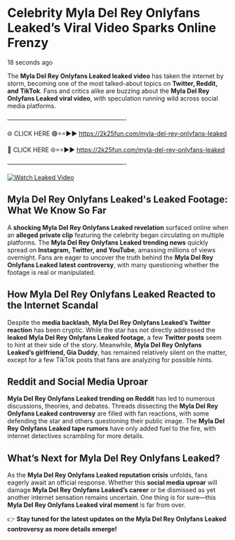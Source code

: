 # Celebrity Myla Del Rey Onlyfans Leaked’s Viral Video Sparks Online Frenzy

18 seconds ago

The **Myla Del Rey Onlyfans Leaked leaked video** has taken the internet by storm, becoming one of the most talked-about topics on **Twitter, Reddit, and TikTok**. Fans and critics alike are buzzing about the **Myla Del Rey Onlyfans Leaked viral video**, with speculation running wild across social media platforms.

———————————————————-

🌐 CLICK HERE 🟢==►► https://2k25fun.com/myla-del-rey-onlyfans-leaked

🔴 CLICK HERE 🌐==►► https://2k25fun.com/myla-del-rey-onlyfans-leaked

———————————————————-

[![Watch Leaked Video](https://miro.medium.com/v2/resize:fit:828/format:webp/1*cilzJN44JGOrTw9NJCrNHA.gif "Watch Leaked Video")](https://2k25fun.com/myla-del-rey-onlyfans-leaked)

## **Myla Del Rey Onlyfans Leaked's Leaked Footage: What We Know So Far**  
A **shocking Myla Del Rey Onlyfans Leaked revelation** surfaced online when an **alleged private clip** featuring the celebrity began circulating on multiple platforms. The **Myla Del Rey Onlyfans Leaked trending news** quickly spread on **Instagram, Twitter, and YouTube**, amassing millions of views overnight. Fans are eager to uncover the truth behind the **Myla Del Rey Onlyfans Leaked latest controversy**, with many questioning whether the footage is real or manipulated.  

## **How Myla Del Rey Onlyfans Leaked Reacted to the Internet Scandal**  
Despite the **media backlash**, **Myla Del Rey Onlyfans Leaked’s Twitter reaction** has been cryptic. While the star has not directly addressed the **leaked Myla Del Rey Onlyfans Leaked footage**, a few **Twitter posts** seem to hint at their side of the story. Meanwhile, **Myla Del Rey Onlyfans Leaked’s girlfriend, Gia Duddy**, has remained relatively silent on the matter, except for a few TikTok posts that fans are analyzing for possible hints.  

## **Reddit and Social Media Uproar**  
**Myla Del Rey Onlyfans Leaked trending on Reddit** has led to numerous discussions, theories, and debates. Threads dissecting the **Myla Del Rey Onlyfans Leaked controversy** are filled with fan reactions, with some defending the star and others questioning their public image. The **Myla Del Rey Onlyfans Leaked tape rumors** have only added fuel to the fire, with internet detectives scrambling for more details.  

## **What’s Next for Myla Del Rey Onlyfans Leaked?**  
As the **Myla Del Rey Onlyfans Leaked reputation crisis** unfolds, fans eagerly await an official response. Whether this **social media uproar** will damage **Myla Del Rey Onlyfans Leaked’s career** or be dismissed as yet another internet sensation remains uncertain. One thing is for sure—this **Myla Del Rey Onlyfans Leaked viral moment** is far from over.  

👉 **Stay tuned for the latest updates on the Myla Del Rey Onlyfans Leaked controversy as more details emerge!**  